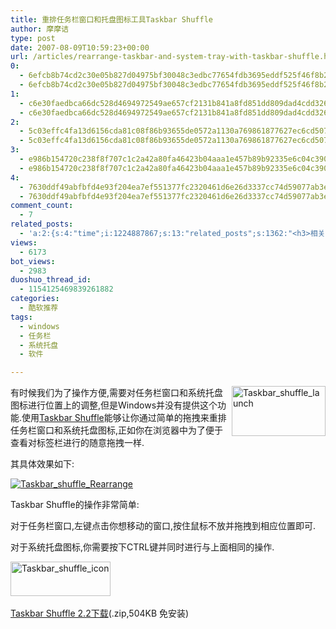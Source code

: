 ```yaml
---
title: 重排任务栏窗口和托盘图标工具Taskbar Shuffle
author: 摩摩诘
type: post
date: 2007-08-09T10:59:23+00:00
url: /articles/rearrange-taskbar-and-system-tray-with-taskbar-shuffle.html
0:
  - 6efcb8b74cd2c30e05b827d04975bf30048c3edbc77654fdb3695eddf525f46f8b2d570ced0352e7cb6fe5b25e98c8c6
  - 6efcb8b74cd2c30e05b827d04975bf30048c3edbc77654fdb3695eddf525f46f8b2d570ced0352e7cb6fe5b25e98c8c6
1:
  - c6e30faedbca66dc528d4694972549ae657cf2131b841a8fd851dd809dad4cdd326d4facef87a9251a524c50289bd6a0
  - c6e30faedbca66dc528d4694972549ae657cf2131b841a8fd851dd809dad4cdd326d4facef87a9251a524c50289bd6a0
2:
  - 5c03effc4fa13d6156cda81c08f86b93655de0572a1130a769861877627ec6cd507c13bcc3747abc4523c66e1717a1b8
  - 5c03effc4fa13d6156cda81c08f86b93655de0572a1130a769861877627ec6cd507c13bcc3747abc4523c66e1717a1b8
3:
  - e986b154720c238f8f707c1c2a42a80fa46423b04aaa1e457b89b92335e6c04c390e5377e2d843024e77e8bac1b66843
  - e986b154720c238f8f707c1c2a42a80fa46423b04aaa1e457b89b92335e6c04c390e5377e2d843024e77e8bac1b66843
4:
  - 7630ddf49abfbfd4e93f204ea7ef551377fc2320461d6e26d3337cc74d59077ab3e9ac104dae77a5ef2456aa4253c556
  - 7630ddf49abfbfd4e93f204ea7ef551377fc2320461d6e26d3337cc74d59077ab3e9ac104dae77a5ef2456aa4253c556
comment_count:
  - 7
related_posts:
  - 'a:2:{s:4:"time";i:1224887867;s:13:"related_posts";s:1362:"<h3>相关日志</h3><ul class="related_post"><li><a href="http://www.digglife.cn/articles/free-clipboard-manager-clipx.html" title="小巧的Windows剪切板管理器:ClipX">小巧的Windows剪切板管理器:ClipX</a></li><li><a href="http://www.digglife.cn/articles/registry-searcher-editor-regscanner.html" title="免费好用的Windows注册表搜索编辑工具RegScanner">免费好用的Windows注册表搜索编辑工具RegScanner</a></li><li><a href="http://www.digglife.cn/articles/faster-copy-windows.html" title="加快Windows下的文件复制速度:TeraCopy">加快Windows下的文件复制速度:TeraCopy</a></li><li><a href="http://www.digglife.cn/articles/ppc-freeware-download.html" title="PPC,Windows Mobile手机免费软件下载网站:PPC Freeware">PPC,Windows Mobile手机免费软件下载网站:PPC Freeware</a></li><li><a href="http://www.digglife.cn/articles/task-killer.html" title="Task Killer:快速结束Windows进程">Task Killer:快速结束Windows进程</a></li><li><a href="http://www.digglife.cn/articles/6-replacement-of-windows-explorer.html" title="替代Windows Explorer的6个软件">替代Windows Explorer的6个软件</a></li><li><a href="http://www.digglife.cn/articles/custom-windows-interface-tools.html" title="9个工具打造焕然一新的Windows界面">9个工具打造焕然一新的Windows界面</a></li></ul>";}'
views:
  - 6173
bot_views:
  - 2983
duoshuo_thread_id:
  - 1154125469839261882
categories:
  - 酷软推荐
tags:
  - windows
  - 任务栏
  - 系统托盘
  - 软件

---
```

<a atomicselection="true" href="https://www.digglife.net/wp-content/uploads/3/379/2007/08/taskbar-shuffle-launch.png"><img align="right" width="150" src="http://digglife.qiniudn.com/wp-content/uploads/3/379/2007/08/taskbar-shuffle-launch-thumb.png" alt="Taskbar_shuffle_launch" height="80" /></a>有时候我们为了操作方便,需要对任务栏窗口和系统托盘图标进行位置上的调整,但是Windows并没有提供这个功能.使用<a target="_blank" href="http://www.freewebs.com/nerdcave/taskbarshuffle.htm">Taskbar Shuffle</a>能够让你通过简单的拖拽来重排任务栏窗口和系统托盘图标,正如你在浏览器中为了便于查看对标签栏进行的随意拖拽一样.

其具体效果如下:

<!--more-->

<a atomicselection="true" href="https://www.digglife.net/wp-content/uploads/3/379/2007/08/taskbar-shuffle-rearrange.png"><img src="http://digglife.qiniudn.com/wp-content/uploads/3/379/2007/08/taskbar-shuffle-rearrange-thumb.png" alt="Taskbar_shuffle_Rearrange" /></a>

Taskbar Shuffle的操作非常简单:

对于任务栏窗口,左键点击你想移动的窗口,按住鼠标不放并拖拽到相应位置即可.

对于系统托盘图标,你需要按下CTRL键并同时进行与上面相同的操作.

<a atomicselection="true" href="https://www.digglife.net/wp-content/uploads/3/379/2007/08/taskbar-shuffle-icon.png"><img width="160" src="http://digglife.qiniudn.com/wp-content/uploads/3/379/2007/08/taskbar-shuffle-icon-thumb.png" alt="Taskbar_shuffle_icon" height="55" /></a> 

<a target="_blank" href="http://webzoom.freewebs.com/nerdcave/downloads/taskbar_shuffle_2.2.zip">Taskbar Shuffle 2.2下载</a>(.zip,504KB 免安装)